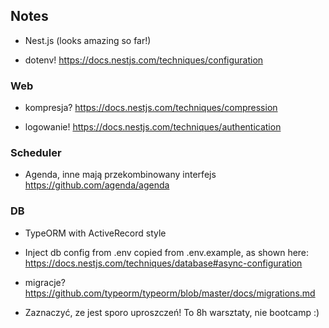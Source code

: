 
## Notes
- Nest.js (looks amazing so far!)

- dotenv!
https://docs.nestjs.com/techniques/configuration

### Web
- kompresja?
https://docs.nestjs.com/techniques/compression

- logowanie!
https://docs.nestjs.com/techniques/authentication

### Scheduler
- Agenda, inne mają przekombinowany interfejs
https://github.com/agenda/agenda

### DB
- TypeORM with ActiveRecord style

- Inject db config from .env copied from .env.example, as shown here:
https://docs.nestjs.com/techniques/database#async-configuration 

- migracje?
https://github.com/typeorm/typeorm/blob/master/docs/migrations.md



- Zaznaczyć, ze jest sporo uproszczeń! To 8h warsztaty, nie bootcamp :)
